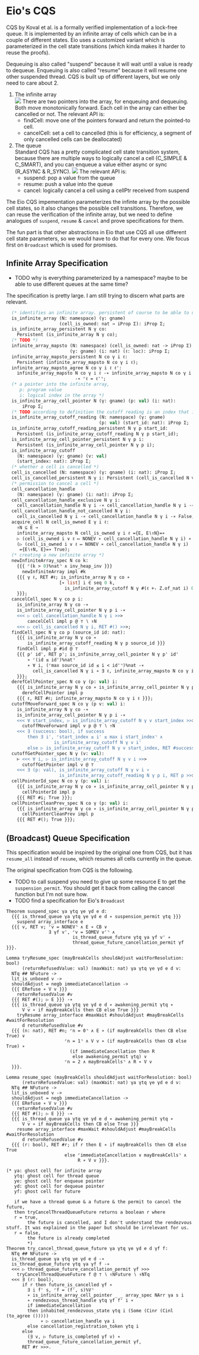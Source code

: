 # Eio's CQS

CQS by Koval et al. is a formally verified implementation of a lock-free queue.
It is implemented by an infinite array of cells which can be in a couple of different states.
Eio uses a customized variant which is parameterized in the cell state transitions (which kinda makes it harder to reuse the proofs).

Dequeuing is also called "suspend" because it will wait until a value is ready to dequeue.
Enqueuing is also called "resume" because it will resume one other suspended thread.
CQS is built up of different layers, but we only need to care about 2.

1. The infinite array  
   ![](./cqs-infinite-array.png)
   There are two pointers into the array, for enqueuing and dequeuing.
   Both move monotonically forward.
   Each cell in the array can either be cancelled or not.
   The relevant API is:
   - findCell: move one of the pointers forward and return the pointed-to cell.
   - cancelCell: set a cell to cancelled (this is for efficiency, a segment of only cancelled cells can be deallocated)
2. The queue  
   Standard CQS has a pretty complicated cell state transition system, because there are multiple ways to logically cancel a cell (C_SIMPLE & C_SMART), and you can enqueue a value either async or sync (R_ASYNC & R_SYNC).
   ![](./cqs-cell-states.png)
   The relevant API is:
   - suspend: pop a value from the queue
   - resume: push a value into the queue
   - cancel: logically cancel a cell using a cellPtr received from suspend

The Eio CQS impementation parameterizes the infinte array by the possible cell states, so it also changes the possible cell transitions.
Therefore, we can reuse the verification of the infinite array, but we need to define analogues of `suspend`, `resume` & `cancel` and prove specifications for them.

The fun part is that other abstractions in Eio that use CQS all use different cell state parameters, so we would have to do that for every one.
We focus first on `Broadcast` which is used for promises.

## Infinite Array Specification

- TODO why is everything parameterized by a namespace? maybe to be able to use different queues at the same time?

The specification is pretty large.
I am still trying to discern what parts are relevant.

```ocaml
  (* identifies an infinite array. persistent of course to be able to use it from different threads. *)
  is_infinite_array (N: namespace) (γ: gname)
                    (cell_is_owned: nat → iProp Σ): iProp Σ;
  is_infinite_array_persistent N γ co:
    Persistent (is_infinite_array N γ co);
  (* TODO *)
  infinite_array_mapsto (N: namespace) (cell_is_owned: nat -> iProp Σ)
                        (γ: gname) (i: nat) (ℓ: loc): iProp Σ;
  infinite_array_mapsto_persistent N co γ i ℓ:
    Persistent (infinite_array_mapsto N co γ i ℓ);
  infinite_array_mapsto_agree N co γ i ℓ ℓ':
    infinite_array_mapsto N co γ i ℓ -∗ infinite_array_mapsto N co γ i ℓ'
                          -∗ ⌜ℓ = ℓ'⌝;
  (* a pointer into the infinite array,
     p: program value
     i: logical index in the array *)
  is_infinite_array_cell_pointer N (γ: gname) (p: val) (i: nat):
      iProp Σ;
  (* TODO according to definition the cutoff reading is an index that is at the start of a segment. Would have to check how it is used. *)
  is_infinite_array_cutoff_reading (N: namespace) (γ: gname)
                                   (p: val) (start_id: nat): iProp Σ;
  is_infinite_array_cutoff_reading_persistent N γ p start_id:
    Persistent (is_infinite_array_cutoff_reading N γ p start_id);
  is_infinite_array_cell_pointer_persistent N γ p i:
    Persistent (is_infinite_array_cell_pointer N γ p i);
  is_infinite_array_cutoff
    (N: namespace) (γ: gname) (v: val)
    (start_index: nat): iProp Σ;
  (* whether a cell is cancelled *)
  cell_is_cancelled (N: namespace) (γ: gname) (i: nat): iProp Σ;
  cell_is_cancelled_persistent N γ i: Persistent (cell_is_cancelled N γ i);
  (* permission to cancel a cell *)
  cell_cancellation_handle
    (N: namespace) (γ: gname) (i: nat): iProp Σ;
  cell_cancellation_handle_exclusive N γ i:
    cell_cancellation_handle N γ i -∗ cell_cancellation_handle N γ i -∗ False;
  cell_cancellation_handle_not_cancelled N γ i:
    cell_is_cancelled N γ i -∗ cell_cancellation_handle N γ i -∗ False;
  acquire_cell N cell_is_owned E γ i ℓ:
    ↑N ⊆ E →
    infinite_array_mapsto N cell_is_owned γ i ℓ ={E, E∖↑N}=∗
    ▷ (cell_is_owned i ∨ ℓ ↦ NONEV ∗ cell_cancellation_handle N γ i) ∗
    (▷ (cell_is_owned i ∨ ℓ ↦ NONEV ∗ cell_cancellation_handle N γ i)
     ={E∖↑N, E}=∗ True);
  (* creating a new infinite array *)
  newInfiniteArray_spec N co k:
    {{{ ⌜(k > 0)%nat⌝ ∧ inv_heap_inv }}}
      newInfiniteArray impl #k
    {{{ γ ℓ, RET #ℓ; is_infinite_array N γ co ∗
                    [∗ list] i ∈ seq 0 k,
                      is_infinite_array_cutoff N γ #(ℓ +ₗ Z.of_nat i) 0
    }}};
  cancelCell_spec N γ co p i:
    is_infinite_array N γ co -∗
    is_infinite_array_cell_pointer N γ p i -∗
    <<< ▷ cell_cancellation_handle N γ i >>>
        cancelCell impl p @ ⊤ ∖ ↑N
    <<< ▷ cell_is_cancelled N γ i, RET #() >>>;
  findCell_spec N γ co p (source_id id: nat):
    {{{ is_infinite_array N γ co ∗
        is_infinite_array_cutoff_reading N γ p source_id }}}
    findCell impl p #id @ ⊤
    {{{ p' id', RET p'; is_infinite_array_cell_pointer N γ p' id'
        ∗ ⌜(id ≤ id')%nat⌝
        ∗ ∀ i, (⌜max source_id id ≤ i < id'⌝)%nat -∗
          cell_is_cancelled N γ i ∗ ∃ ℓ, infinite_array_mapsto N co γ i ℓ
    }}};
  derefCellPointer_spec N co γ (p: val) i:
    {{{ is_infinite_array N γ co ∗ is_infinite_array_cell_pointer N γ p i }}}
      derefCellPointer impl p
    {{{ ℓ, RET #ℓ; infinite_array_mapsto N co γ i ℓ }}};
  cutoffMoveForward_spec N co γ (p v: val) i:
    is_infinite_array N γ co -∗
    is_infinite_array_cell_pointer N γ p i -∗
    <<< ∀ start_index, ▷ is_infinite_array_cutoff N γ v start_index >>>
      cutoffMoveForward impl v p @ ⊤ ∖ ↑N
    <<< ∃ (success: bool), if success
        then ∃ i', ⌜start_index ≤ i' ≤ max i start_index⌝ ∧
                  is_infinite_array_cutoff N γ v i'
        else ▷ is_infinite_array_cutoff N γ v start_index, RET #success >>>;
  cutoffGetPointer_spec N γ (v: val):
    ⊢ <<< ∀ i, ▷ is_infinite_array_cutoff N γ v i >>>
      cutoffGetPointer impl v @ ⊤
    <<< ∃ (p: val), is_infinite_array_cutoff N γ v i ∗
                    is_infinite_array_cutoff_reading N γ p i, RET p >>>;
  cellPointerId_spec N co γ (p: val) i:
    {{{ is_infinite_array N γ co ∗ is_infinite_array_cell_pointer N γ p i }}}
      cellPointerId impl p
    {{{ RET #i; True }}};
  cellPointerCleanPrev_spec N co γ (p: val) i:
    {{{ is_infinite_array N γ co ∗ is_infinite_array_cell_pointer N γ p i }}}
      cellPointerCleanPrev impl p
    {{{ RET #(); True }}};
```

## (Broadcast) Queue Specification

This specification would be inspired by the original one from CQS, but it has `resume_all` instead of `resume`, which resumes all cells currently in the queue.

The original specification from CQS is the following.

- TODO to call suspend you need to give up some resource E to get the `suspension_permit`. You should get it back from calling the cancel function but I'm not sure how.
- TODO find a specification for Eio's `Broadcast`

```
Theorem suspend_spec γa γtq γe γd e d:
  {{{ is_thread_queue γa γtq γe γd e d ∗ suspension_permit γtq }}}
    suspend array_interface e
  {{{ v, RET v; ⌜v = NONEV⌝ ∧ E ∗ CB ∨
                ∃ γf v', ⌜v = SOMEV v'⌝ ∧
                         is_thread_queue_future γtq γa γf v' ∗
                         thread_queue_future_cancellation_permit γf }}}.

Lemma tryResume_spec (mayBreakCells shouldAdjust waitForResolution: bool)
      (returnRefusedValue: val) (maxWait: nat) γa γtq γe γd e d v:
  NTq ## NFuture ->
  lit_is_unboxed v ->
  shouldAdjust = negb immediateCancellation ->
  {{{ ERefuse ∗ V v }}}
    returnRefusedValue #v
  {{{ RET #(); ▷ E }}} -∗
  {{{ is_thread_queue γa γtq γe γd e d ∗ awakening_permit γtq ∗
      V v ∗ if mayBreakCells then CB else True }}}
    tryResume array_interface #maxWait #shouldAdjust #mayBreakCells #waitForResolution
      d returnRefusedValue #v
  {{{ (n: nat), RET #n; ⌜n = 0⌝ ∧ E ∗ (if mayBreakCells then CB else True) ∨
                      ⌜n = 1⌝ ∧ V v ∗ (if mayBreakCells then CB else True) ∗
                        (if immediateCancellation then R
                         else awakening_permit γtq) ∨
                      ⌜n = 2 ∧ mayBreakCells⌝ ∧ R ∗ V v
  }}}.

Lemma resume_spec (mayBreakCells shouldAdjust waitForResolution: bool)
      (returnRefusedValue: val) (maxWait: nat) γa γtq γe γd e d v:
  NTq ## NFuture ->
  lit_is_unboxed v ->
  shouldAdjust = negb immediateCancellation ->
  {{{ ERefuse ∗ V v }}}
    returnRefusedValue #v
  {{{ RET #(); ▷ E }}} -∗
  {{{ is_thread_queue γa γtq γe γd e d ∗ awakening_permit γtq ∗
      V v ∗ if mayBreakCells then CB else True }}}
    resume array_interface #maxWait #shouldAdjust #mayBreakCells #waitForResolution
      d returnRefusedValue #v
  {{{ (r: bool), RET #r; if r then E ∗ if mayBreakCells then CB else True
                      else ⌜immediateCancellation ∨ mayBreakCells⌝ ∧
                           R ∗ V v }}}.

(* ya: ghost cell for infinite array
   ytq: ghost cell for thread queue
   ye: ghost cell for enqueue pointer
   yd: ghost cell for dequeue pointer
   yf: ghost cell for future

   if we have a thread queue & a future & the permit to cancel the future,
   then tryCancelThreadQueueFuture returns a boolean r where
   r = true,
        the future is cancelled, and I don't understand the rendezvous stuff. It was explained in the paper but should be irrelevant for us.
   r = false,
        the future is already completed
        *)
Theorem try_cancel_thread_queue_future γa γtq γe γd e d γf f:
  NTq ## NFuture ->
  is_thread_queue γa γtq γe γd e d -∗
  is_thread_queue_future γtq γa γf f -∗
  <<< ▷ thread_queue_future_cancellation_permit γf >>>
    tryCancelThreadQueueFuture f @ ⊤ ∖ ↑NFuture ∖ ↑NTq
  <<< ∃ (r: bool),
      if r then future_is_cancelled γf ∗
        ∃ i f' s, ⌜f = (f', s)%V⌝
        ∗ is_infinite_array_cell_pointer _ _ array_spec NArr γa s i
        ∗ rendezvous_thread_handle γtq γf f' i ∗
        if immediateCancellation
        then inhabited_rendezvous_state γtq i (Some (Cinr (Cinl (to_agree ()))))
             ∗ ▷ cancellation_handle γa i
        else cancellation_registration_token γtq i
      else
        (∃ v, ▷ future_is_completed γf v) ∗
        thread_queue_future_cancellation_permit γf,
      RET #r >>>.
```
